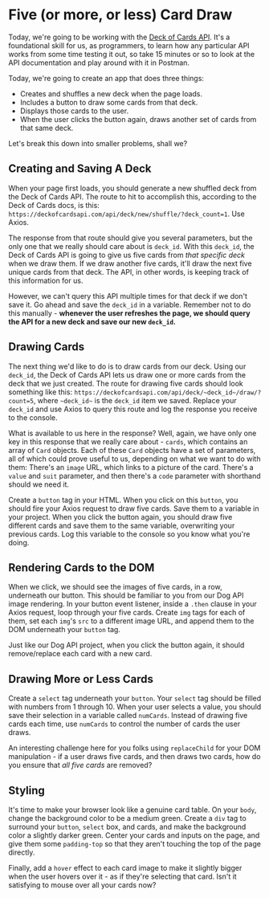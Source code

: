 # Five (or more, or less) Card Draw

Today, we're going to be working with the [Deck of Cards API](https://deckofcardsapi.com/). It's a foundational skill for us, as programmers, to learn how any particular API works from some time testing it out, so take 15 minutes or so to look at the API documentation and play around with it in Postman.

Today, we're going to create an app that does three things:

- Creates and shuffles a new deck when the page loads.
- Includes a button to draw some cards from that deck.
- Displays those cards to the user.
- When the user clicks the button again, draws another set of cards from that same deck.

Let's break this down into smaller problems, shall we?

## Creating and Saving A Deck

When your page first loads, you should generate a new shuffled deck from the Deck of Cards API. The route to hit to accomplish this, according to the Deck of Cards docs, is this: `https://deckofcardsapi.com/api/deck/new/shuffle/?deck_count=1`. Use Axios.

The response from that route should give you several parameters, but the only one that we really should care about is `deck_id`. With this `deck_id`, the Deck of Cards API is going to give us five cards from _that specific deck_ when we draw them. If we draw another five cards, it'll draw the next five unique cards from that deck. The API, in other words, is keeping track of this information for us.

However, we can't query this API multiple times for that deck if we don't save it. Go ahead and save the `deck_id` in a variable. Remember not to do this manually - **whenever the user refreshes the page, we should query the API for a new deck and save our new `deck_id`.**

## Drawing Cards

The next thing we'd like to do is to draw cards from our deck. Using our `deck_id`, the Deck of Cards API lets us draw one or more cards from the deck that we just created. The route for drawing five cards should look something like this: `https://deckofcardsapi.com/api/deck/~deck_id~/draw/?count=5`, where `~deck_id~` is the `deck_id` item we saved. Replace your `deck_id` and use Axios to query this route and log the response you receive to the console.

What is available to us here in the response? Well, again, we have only one key in this response that we really care about - `cards`, which contains an array of `Card` objects. Each of these `Card` objects have a set of parameters, all of which could prove useful to us, depending on what we want to do with them: There's an `image` URL, which links to a picture of the card. There's a `value` and `suit` parameter, and then there's a `code` parameter with shorthand should we need it.

Create a `button` tag in your HTML. When you click on this `button`, you should fire your Axios request to draw five cards. Save them to a variable in your project. When you click the button again, you should draw five different cards and save them to the same variable, overwriting your previous cards. Log this variable to the console so you know what you're doing.

## Rendering Cards to the DOM

When we click, we should see the images of five cards, in a row, underneath our button. This should be familiar to you from our Dog API image rendering. In your button event listener, inside a `.then` clause in your Axios request, loop through your five cards. Create `img` tags for each of them, set each `img`'s `src` to a different image URL, and append them to the DOM underneath your `button` tag.

Just like our Dog API project, when you click the button again, it should remove/replace each card with a new card.

## Drawing More or Less Cards

Create a `select` tag underneath your `button`. Your `select` tag should be filled with numbers from 1 through 10. When your user selects a value, you should save their selection in a variable called `numCards`. Instead of drawing five cards each time, use `numCards` to control the number of cards the user draws.

An interesting challenge here for you folks using `replaceChild` for your DOM manipulation - if a user draws five cards, and then draws two cards, how do you ensure that _all five cards_ are removed?

## Styling

It's time to make your browser look like a genuine card table. On your `body`, change the background color to be a medium green. Create a `div` tag to surround your `button`, `select` box, and cards, and make the background color a slightly darker green. Center your cards and inputs on the page, and give them some `padding-top` so that they aren't touching the top of the page directly.

Finally, add a `hover` effect to each card image to make it slightly bigger when the user hovers over it - as if they're selecting that card. Isn't it satisfying to mouse over all your cards now?
